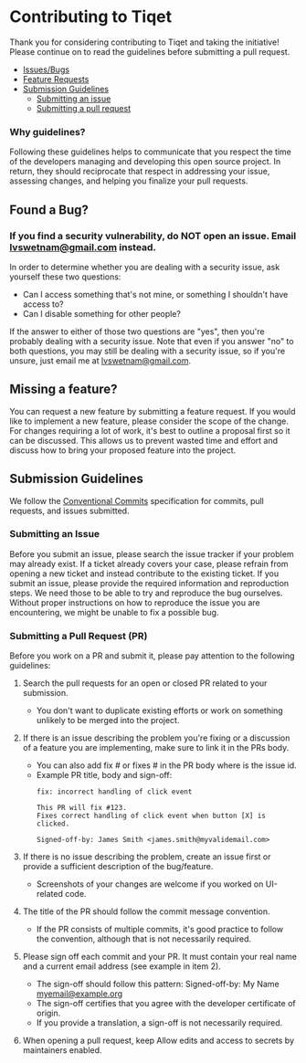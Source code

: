 # Contributing to Tiqet

Thank you for considering contributing to Tiqet and taking the initiative! Please continue on to read the guidelines before submitting a pull request.

- [Issues/Bugs](#bug)
- [Feature Requests](#missing-feature)
- [Submission Guidelines](#submission)
  * [Submitting an issue](#issues)
  * [Submitting a pull request](#pull-requests)

### Why guidelines?

Following these guidelines helps to communicate that you respect the time of the developers managing and developing this open source project. In return, they should reciprocate that respect in addressing your issue, assessing changes, and helping you finalize your pull requests.

## <a name="bug"></a> Found a Bug?

### If you find a security vulnerability, do NOT open an issue. Email lvswetnam@gmail.com instead.

In order to determine whether you are dealing with a security issue, ask yourself these two questions:
* Can I access something that's not mine, or something I shouldn't have access to?
* Can I disable something for other people?

If the answer to either of those two questions are "yes", then you're probably dealing with a security issue. Note that even if you answer "no" to both questions, you may still be dealing with a security issue, so if you're unsure, just email me at lvswetnam@gmail.com.

## <a name="missing-feature"></a> Missing a feature?
You can request a new feature by submitting a feature request. If you would like to implement a new feature, please consider the scope of the change. For changes requiring a lot of work, it's best to outline a proposal first so it can be discussed. This allows us to prevent wasted time and effort and discuss how to bring your proposed feature into the project.

## <a name="submission"></a> Submission Guidelines

We follow the [Conventional Commits](https://www.conventionalcommits.org/en/v1.0.0/) specification for commits, pull requests, and issues submitted.

### <a name="issues"></a> Submitting an Issue

Before you submit an issue, please search the issue tracker if your problem may already exist. If a ticket already covers your case, please refrain from opening a new ticket and instead contribute to the existing ticket. If you submit an issue, please provide the required information and reproduction steps. We need those to be able to try and reproduce the bug ourselves. Without proper instructions on how to reproduce the issue you are encountering, we might be unable to fix a possible bug.

### <a name="pull-requests"></a> Submitting a Pull Request (PR)

Before you work on a PR and submit it, please pay attention to the following guidelines:

1. Search the pull requests for an open or closed PR related to your submission.
   * You don't want to duplicate existing efforts or work on something unlikely to be merged into the project.
   

2. If there is an issue describing the problem you're fixing or a discussion of a feature you are implementing, make sure to link it in the PRs body.
   * You can also add fix #<id> or fixes #<id> in the PR body where <id> is the issue id.
   * Example PR title, body and sign-off:
     ```
     fix: incorrect handling of click event

     This PR will fix #123.
     Fixes correct handling of click event when button [X] is clicked.

     Signed-off-by: James Smith <james.smith@myvalidemail.com>
     ```
   
3. If there is no issue describing the problem, create an issue first or provide a sufficient description of the bug/feature.
   * Screenshots of your changes are welcome if you worked on UI-related code.
   
4. The title of the PR should follow the commit message convention.

    * If the PR consists of multiple commits, it's good practice to follow the convention, although that is not necessarily required.

5. Please sign off each commit and your PR. It must contain your real name and a current email address (see example in item 2).

    * The sign-off should follow this pattern: Signed-off-by: My Name <myemail@example.org>
    * The sign-off certifies that you agree with the developer certificate of origin.
    * If you provide a translation, a sign-off is not necessarily required.

6. When opening a pull request, keep Allow edits and access to secrets by maintainers enabled.
